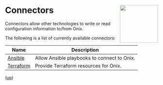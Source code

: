 # Connectors <img src="./pics/ox.png" width="125" height="125" align="right">

Connectors allow other technologies to write or read configuration information to/from Onix.

The following is a list of currently available connectors:

| Name | Description |
|---|---|
|[Ansible](./ansible/readme.md)| Allow Ansible playbooks to connect to Onix. |
|[Terraform](./terraform/provider/readme.md) | Provide Terraform resources for Onix. |

([up](../readme.md))